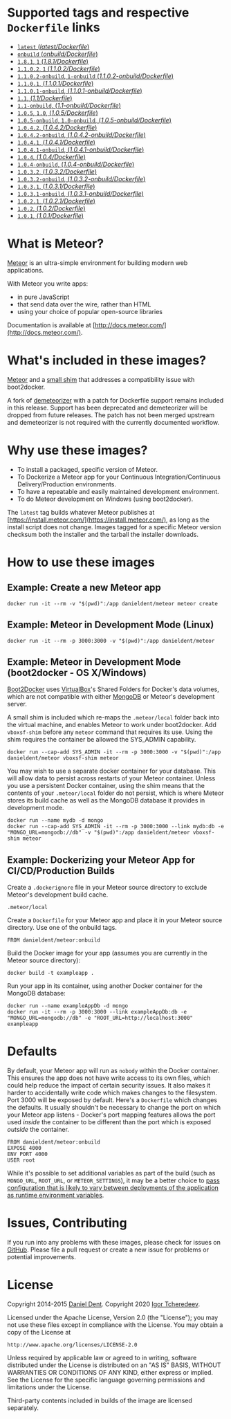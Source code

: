 # Supported tags and respective `Dockerfile` links

-   [`latest` (_latest/Dockerfile_)](https://github.com/tcheredeev/docker-meteor/blob/master/latest/Dockerfile)
-   [`onbuild` (_onbuild/Dockerfile_)](https://github.com/tcheredeev/docker-meteor/blob/master/onbuild/Dockerfile)
-   [`1.8.1`, `1` (_1.8.1/Dockerfile_)](https://github.com/tcheredeev/docker-meteor/blob/master/1.8.1/Dockerfile)
-   [`1.1.0.2`, `1` (_1.1.0.2/Dockerfile_)](https://github.com/tcheredeev/docker-meteor/blob/master/1.1.0.2/Dockerfile)
-   [`1.1.0.2-onbuild`, `1-onbuild` (_1.1.0.2-onbuild/Dockerfile_)](https://github.com/tcheredeev/docker-meteor/blob/master/1.1.0.2-onbuild/Dockerfile)
-   [`1.1.0.1`, (_1.1.0.1/Dockerfile_)](https://github.com/tcheredeev/docker-meteor/blob/master/1.1.0.1/Dockerfile)
-   [`1.1.0.1-onbuild`, (_1.1.0.1-onbuild/Dockerfile_)](https://github.com/tcheredeev/docker-meteor/blob/master/1.1.0.1-onbuild/Dockerfile)
-   [`1.1`, (_1.1/Dockerfile_)](https://github.com/tcheredeev/docker-meteor/blob/master/1.1/Dockerfile)
-   [`1.1-onbuild`, (_1.1-onbuild/Dockerfile_)](https://github.com/tcheredeev/docker-meteor/blob/master/1.1-onbuild/Dockerfile)
-   [`1.0.5`, `1.0`, (_1.0.5/Dockerfile_)](https://github.com/tcheredeev/docker-meteor/blob/master/1.0.5/Dockerfile)
-   [`1.0.5-onbuild`, `1.0-onbuild`, (_1.0.5-onbuild/Dockerfile_)](https://github.com/tcheredeev/docker-meteor/blob/master/1.0.5-onbuild/Dockerfile)
-   [`1.0.4.2`, (_1.0.4.2/Dockerfile_)](https://github.com/tcheredeev/docker-meteor/blob/master/1.0.4.2/Dockerfile)
-   [`1.0.4.2-onbuild`, (_1.0.4.2-onbuild/Dockerfile_)](https://github.com/tcheredeev/docker-meteor/blob/master/1.0.4.2-onbuild/Dockerfile)
-   [`1.0.4.1`, (_1.0.4.1/Dockerfile_)](https://github.com/tcheredeev/docker-meteor/blob/master/1.0.4.1/Dockerfile)
-   [`1.0.4.1-onbuild`, (_1.0.4.1-onbuild/Dockerfile_)](https://github.com/tcheredeev/docker-meteor/blob/master/1.0.4.1-onbuild/Dockerfile)
-   [`1.0.4`, (_1.0.4/Dockerfile_)](https://github.com/tcheredeev/docker-meteor/blob/master/1.0.4/Dockerfile)
-   [`1.0.4-onbuild`, (_1.0.4-onbuild/Dockerfile_)](https://github.com/tcheredeev/docker-meteor/blob/master/1.0.4-onbuild/Dockerfile)
-   [`1.0.3.2`, (_1.0.3.2/Dockerfile_)](https://github.com/tcheredeev/docker-meteor/blob/master/1.0.3.2/Dockerfile)
-   [`1.0.3.2-onbuild`, (_1.0.3.2-onbuild/Dockerfile_)](https://github.com/tcheredeev/docker-meteor/blob/master/1.0.3.2-onbuild/Dockerfile)
-   [`1.0.3.1`, (_1.0.3.1/Dockerfile_)](https://github.com/tcheredeev/docker-meteor/blob/master/1.0.3.1/Dockerfile)
-   [`1.0.3.1-onbuild`, (_1.0.3.1-onbuild/Dockerfile_)](https://github.com/tcheredeev/docker-meteor/blob/master/1.0.3.1-onbuild/Dockerfile)
-   [`1.0.2.1`, (_1.0.2.1/Dockerfile_)](https://github.com/tcheredeev/docker-meteor/blob/master/1.0.2.1/Dockerfile)
-   [`1.0.2`, (_1.0.2/Dockerfile_)](https://github.com/tcheredeev/docker-meteor/blob/master/1.0.2/Dockerfile)
-   [`1.0.1`, (_1.0.1/Dockerfile_)](https://github.com/tcheredeev/docker-meteor/blob/master/1.0.1/Dockerfile)

# What is Meteor?

[Meteor](https://www.meteor.com/) is an ultra-simple environment for building modern web applications.

With Meteor you write apps:

-   in pure JavaScript
-   that send data over the wire, rather than HTML
-   using your choice of popular open-source libraries

Documentation is available at [http://docs.meteor.com/](http://docs.meteor.com/).

# What's included in these images?

[Meteor](https://www.meteor.com/) and a [small shim](https://github.com/tcheredeev/docker-meteor/blob/master/latest/vboxsf-shim.sh) that
addresses a compatibility issue with boot2docker.

A fork of [demeteorizer](https://github.com/DanielDent/demeteorizer) with a patch for Dockerfile support remains
included in this release. Support has been deprecated and demeteorizer will be dropped from future releases.
The patch has not been merged upstream and demeteorizer is not required with the currently documented workflow.

# Why use these images?

-   To install a packaged, specific version of Meteor.
-   To Dockerize a Meteor app for your Continuous Integration/Continuous Delivery/Production environments.
-   To have a repeatable and easily maintained development environment.
-   To do Meteor development on Windows (using boot2docker).

The `latest` tag builds whatever Meteor publishes at [https://install.meteor.com/](https://install.meteor.com/), as long
as the install script does not change. Images tagged for a specific Meteor version checksum both the installer and the
tarball the installer downloads.

# How to use these images

## Example: Create a new Meteor app

    docker run -it --rm -v "$(pwd)":/app danieldent/meteor meteor create

## Example: Meteor in Development Mode (Linux)

    docker run -it --rm -p 3000:3000 -v "$(pwd)":/app danieldent/meteor

## Example: Meteor in Development Mode (boot2docker - OS X/Windows)

[Boot2Docker](http://boot2docker.io/) uses [VirtualBox](https://www.virtualbox.org/)'s Shared Folders for Docker's data
volumes, which are not compatible with either [MongoDB](http://www.mongodb.org/) or Meteor's development server.

A small shim is included which re-maps the `.meteor/local` folder back into the virtual machine, and
enables Meteor to work under boot2docker. Add `vboxsf-shim` before any `meteor` command that requires its use.
Using the shim requires the container be allowed the SYS_ADMIN capability.

    docker run --cap-add SYS_ADMIN -it --rm -p 3000:3000 -v "$(pwd)":/app danieldent/meteor vboxsf-shim meteor

You may wish to use a separate docker container for your database. This will allow data to persist across restarts of
your Meteor container. Unless you use a persistent Docker container, using the shim means that the contents of your
`.meteor/local` folder do not persist, which is where Meteor stores its build cache as well as the MongoDB database it
provides in development mode.

    docker run --name mydb -d mongo
    docker run --cap-add SYS_ADMIN -it --rm -p 3000:3000 --link mydb:db -e "MONGO_URL=mongodb://db" -v "$(pwd)":/app danieldent/meteor vboxsf-shim meteor

## Example: Dockerizing your Meteor App for CI/CD/Production Builds

Create a `.dockerignore` file in your Meteor source directory to exclude Meteor's development build cache.

    .meteor/local

Create a `Dockerfile` for your Meteor app and place it in your Meteor source directory. Use one of the onbuild tags.

    FROM danieldent/meteor:onbuild

Build the Docker image for your app (assumes you are currently in the Meteor source directory):

    docker build -t exampleapp .

Run your app in its container, using another Docker container for the MongoDB database:

    docker run --name exampleAppDb -d mongo
    docker run -it --rm -p 3000:3000 --link exampleAppDb:db -e "MONGO_URL=mongodb://db" -e "ROOT_URL=http://localhost:3000" exampleapp

# Defaults

By default, your Meteor app will run as `nobody` within the Docker container. This ensures the app does not have
write access to its own files, which could help reduce the impact of certain security issues. It also makes it harder to
accidentally write code which makes changes to the filesystem. Port 3000 will be exposed by default. Here's a
`Dockerfile` which changes the defaults. It usually shouldn't be necessary to change the port on which your Meteor app
listens - Docker's port mapping features allows the port used _inside_ the container to be different than the port
which is exposed _outside_ the container.

    FROM danieldent/meteor:onbuild
    EXPOSE 4000
    ENV PORT 4000
    USER root

While it's possible to set additional variables as part of the build (such as `MONGO_URL`, `ROOT_URL`, or
`METEOR_SETTINGS`), it may be a better choice to [pass configuration that is likely to vary between deployments of the
application as runtime environment variables](http://12factor.net/config).

# Issues, Contributing

If you run into any problems with these images, please check for issues on [GitHub](https://github.com/tcheredeev/docker-meteor/issues).
Please file a pull request or create a new issue for problems or potential improvements.

# License

Copyright 2014-2015 [Daniel Dent](https://www.danieldent.com/).
Copyright 2020 [Igor Tcheredeev](https://voidozer.ru/).

Licensed under the Apache License, Version 2.0 (the "License");
you may not use these files except in compliance with the License.
You may obtain a copy of the License at

    http://www.apache.org/licenses/LICENSE-2.0

Unless required by applicable law or agreed to in writing, software
distributed under the License is distributed on an "AS IS" BASIS,
WITHOUT WARRANTIES OR CONDITIONS OF ANY KIND, either express or implied.
See the License for the specific language governing permissions and
limitations under the License.

Third-party contents included in builds of the image are licensed separately.
